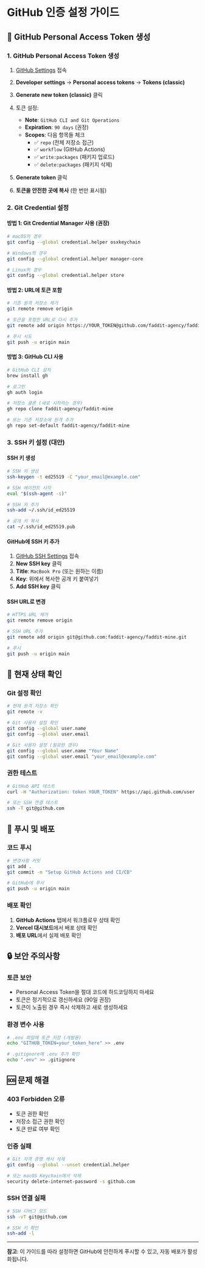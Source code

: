 # GitHub 인증 설정 가이드

## 🔐 GitHub Personal Access Token 생성

### 1. GitHub Personal Access Token 생성

1. [GitHub Settings](https://github.com/settings/tokens) 접속
2. **Developer settings** → **Personal access tokens** → **Tokens (classic)**
3. **Generate new token (classic)** 클릭
4. 토큰 설정:
   - **Note**: `GitHub CLI and Git Operations`
   - **Expiration**: `90 days` (권장)
   - **Scopes**: 다음 항목들 체크
     - ✅ `repo` (전체 저장소 접근)
     - ✅ `workflow` (GitHub Actions)
     - ✅ `write:packages` (패키지 업로드)
     - ✅ `delete:packages` (패키지 삭제)

5. **Generate token** 클릭
6. **토큰을 안전한 곳에 복사** (한 번만 표시됨)

### 2. Git Credential 설정

#### 방법 1: Git Credential Manager 사용 (권장)

```bash
# macOS의 경우
git config --global credential.helper osxkeychain

# Windows의 경우
git config --global credential.helper manager-core

# Linux의 경우
git config --global credential.helper store
```

#### 방법 2: URL에 토큰 포함

```bash
# 기존 원격 저장소 제거
git remote remove origin

# 토큰을 포함한 URL로 다시 추가
git remote add origin https://YOUR_TOKEN@github.com/faddit-agency/faddit-mine.git

# 푸시 시도
git push -u origin main
```

#### 방법 3: GitHub CLI 사용

```bash
# GitHub CLI 설치
brew install gh

# 로그인
gh auth login

# 저장소 클론 (새로 시작하는 경우)
gh repo clone faddit-agency/faddit-mine

# 또는 기존 저장소에 원격 추가
gh repo set-default faddit-agency/faddit-mine
```

### 3. SSH 키 설정 (대안)

#### SSH 키 생성
```bash
# SSH 키 생성
ssh-keygen -t ed25519 -C "your_email@example.com"

# SSH 에이전트 시작
eval "$(ssh-agent -s)"

# SSH 키 추가
ssh-add ~/.ssh/id_ed25519

# 공개 키 복사
cat ~/.ssh/id_ed25519.pub
```

#### GitHub에 SSH 키 추가
1. [GitHub SSH Settings](https://github.com/settings/keys) 접속
2. **New SSH key** 클릭
3. **Title**: `MacBook Pro` (또는 원하는 이름)
4. **Key**: 위에서 복사한 공개 키 붙여넣기
5. **Add SSH key** 클릭

#### SSH URL로 변경
```bash
# HTTPS URL 제거
git remote remove origin

# SSH URL 추가
git remote add origin git@github.com:faddit-agency/faddit-mine.git

# 푸시
git push -u origin main
```

## 🔧 현재 상태 확인

### Git 설정 확인
```bash
# 현재 원격 저장소 확인
git remote -v

# Git 사용자 설정 확인
git config --global user.name
git config --global user.email

# Git 사용자 설정 (필요한 경우)
git config --global user.name "Your Name"
git config --global user.email "your_email@example.com"
```

### 권한 테스트
```bash
# GitHub API 테스트
curl -H "Authorization: token YOUR_TOKEN" https://api.github.com/user

# 또는 SSH 연결 테스트
ssh -T git@github.com
```

## 🚀 푸시 및 배포

### 코드 푸시
```bash
# 변경사항 커밋
git add .
git commit -m "Setup GitHub Actions and CI/CD"

# GitHub에 푸시
git push -u origin main
```

### 배포 확인
1. **GitHub Actions** 탭에서 워크플로우 상태 확인
2. **Vercel 대시보드**에서 배포 상태 확인
3. **배포 URL**에서 실제 배포 확인

## 🔒 보안 주의사항

### 토큰 보안
- Personal Access Token을 절대 코드에 하드코딩하지 마세요
- 토큰은 정기적으로 갱신하세요 (90일 권장)
- 토큰이 노출된 경우 즉시 삭제하고 새로 생성하세요

### 환경 변수 사용
```bash
# .env 파일에 토큰 저장 (개발용)
echo "GITHUB_TOKEN=your_token_here" >> .env

# .gitignore에 .env 추가 확인
echo ".env" >> .gitignore
```

## 🆘 문제 해결

### 403 Forbidden 오류
- 토큰 권한 확인
- 저장소 접근 권한 확인
- 토큰 만료 여부 확인

### 인증 실패
```bash
# Git 자격 증명 캐시 삭제
git config --global --unset credential.helper

# 또는 macOS Keychain에서 삭제
security delete-internet-password -s github.com
```

### SSH 연결 실패
```bash
# SSH 디버그 모드
ssh -vT git@github.com

# SSH 키 확인
ssh-add -l
```

---

**참고**: 이 가이드를 따라 설정하면 GitHub에 안전하게 푸시할 수 있고, 자동 배포가 활성화됩니다. 